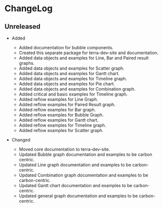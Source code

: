 # ChangeLog

## Unreleased

* Added 
  * Added documentation for bubble components.
  * Created this separate package for terra-dev-site and documentation.
  * Added data objects and examples for Line, Bar and Paired result graphs.
  * Added data objects and examples for Scatter graph.
  * Added data objects and examples for Gantt chart.
  * Added data objects and examples for Timeline graph.
  * Added data objects and examples for Pie chart.
  * Added data objects and examples for Combination graph.
  * Added critical and basic examples for Timeline graph.
  * Added reflow examples for Line Graph.
  * Added reflow examples for Paired Result graph.
  * Added reflow examples for Bar graph.
  * Added reflow examples for Bubble Graph.
  * Added reflow examples for Gantt chart.
  * Added reflow examples for Timeline graph.
  * Added reflow examples for Scatter graph. 

* Changed 
  * Moved core documentation to terra-dev-site.
  * Updated Bubble graph documentation and examples to be carbon centric.
  * Updated Line graph documentation and examples to be carbon-centric.
  * Updated Combination graph documentation and examples to be carbon-centric.
  * Updated Gantt chart documentation and examples to be carbon-centric.
  * Updated general graph documentation and examples to be carbon-centric.
